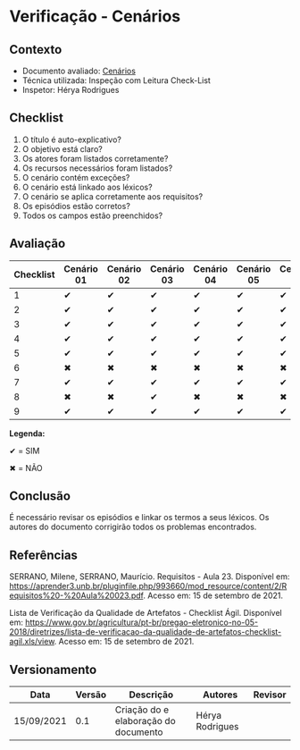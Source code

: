 # Verificação - Cenários

## Contexto
* Documento avaliado: <a href="https://requisitos-de-software.github.io/2021.1-MetroDF/Modelagem/cenarios/">Cenários</a>
* Técnica utilizada: Inspeção com Leitura Check-List
* Inspetor: Hérya Rodrigues

## Checklist

1. O título é auto-explicativo?
2. O objetivo está claro?
3. Os atores foram listados corretamente?
4. Os recursos necessários foram listados?
5. O cenário contém exceções?
6. O cenário está linkado aos léxicos?
7. O cenário se aplica corretamente aos requisitos?
8. Os episódios estão corretos?
9. Todos os campos estão preenchidos?



## Avaliação


|  Checklist | Cenário 01 | Cenário 02 | Cenário 03 | Cenário 04 | Cenário 05 |  Cenário 06 | Cenário 07 | Cenário 08 |    
| ---------- | ---------- | ---------- | ---------- | ---------- | ---------- | ----------  | ---------- | ---------- | 
|     1      |     ✔      |     ✔      |     ✔      |     ✔      |     ✔      |      ✔      |     ✔      |     ✔             
|     2      |     ✔      |     ✔      |     ✔      |     ✔      |     ✔      |      ✔      |     ✔      |     ✔       
|     3      |     ✔      |     ✔      |     ✔      |     ✔      |     ✔      |      ✔      |     ✔      |     ✔       
|     4      |     ✔      |     ✔      |     ✔      |     ✔      |     ✔      |      ✔      |     ✔      |     ✔       
|     5      |     ✔      |     ✔      |     ✔      |     ✔      |     ✔      |      ✔      |     ✔      |     ✔       
|     6      |     ✖      |     ✖      |     ✖      |     ✖      |     ✖      |     ✖       |     ✖      |     ✖       
|     7      |     ✔      |     ✔      |     ✔      |     ✔      |     ✔      |      ✔      |     ✔      |     ✔   
|     8      |     ✖      |     ✖      |     ✔      |     ✖      |     ✖      |     ✖       |     ✖      |     ✖
|     9      |     ✔      |     ✔      |     ✔      |     ✔      |     ✔      |      ✔      |     ✔      |     ✔     |


**Legenda:**

✔ = SIM 

✖ = NÃO

## Conclusão
É necessário revisar os episódios e linkar os termos a seus léxicos. Os autores do documento corrigirão todos os problemas encontrados.


## Referências

SERRANO, Milene, SERRANO, Maurício. Requisitos - Aula 23. Disponível em: <https://aprender3.unb.br/pluginfile.php/993660/mod_resource/content/2/Requisitos%20-%20Aula%20023.pdf>. Acesso em: 15 de setembro de 2021.

Lista de Verificação da Qualidade de Artefatos - Checklist Ágil. Disponível em: <https://www.gov.br/agricultura/pt-br/pregao-eletronico-no-05-2018/diretrizes/lista-de-verificacao-da-qualidade-de-artefatos-checklist-agil.xls/view>.  Acesso em: 15 de setembro de 2021.

## Versionamento

| Data       | Versão | Descrição                                       | Autores          | Revisor          |
| ---------- | ------ | ---------------------------------------------   | ---------------- | ---------------- |
| 15/09/2021 |  0.1   | Criação do e elaboração do documento            | Hérya Rodrigues  |                  |
